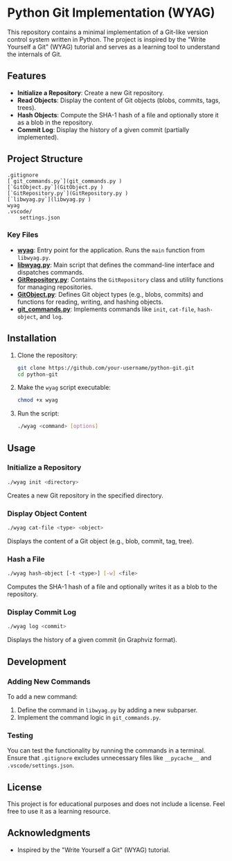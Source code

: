 # Python Git Implementation (WYAG)

This repository contains a minimal implementation of a Git-like version control system written in Python. The project is inspired by the "Write Yourself a Git" (WYAG) tutorial and serves as a learning tool to understand the internals of Git.

## Features

- **Initialize a Repository**: Create a new Git repository.
- **Read Objects**: Display the content of Git objects (blobs, commits, tags, trees).
- **Hash Objects**: Compute the SHA-1 hash of a file and optionally store it as a blob in the repository.
- **Commit Log**: Display the history of a given commit (partially implemented).

## Project Structure

```
.gitignore
[`git_commands.py`](git_commands.py )
[`GitObject.py`](GitObject.py )
[`GitRepository.py`](GitRepository.py )
[`libwyag.py`](libwyag.py )
wyag
.vscode/
    settings.json
```

### Key Files

- **[wyag](wyag)**: Entry point for the application. Runs the `main` function from `libwyag.py`.
- **[libwyag.py](libwyag.py)**: Main script that defines the command-line interface and dispatches commands.
- **[GitRepository.py](GitRepository.py)**: Contains the `GitRepository` class and utility functions for managing repositories.
- **[GitObject.py](GitObject.py)**: Defines Git object types (e.g., blobs, commits) and functions for reading, writing, and hashing objects.
- **[git_commands.py](git_commands.py)**: Implements commands like `init`, `cat-file`, `hash-object`, and `log`.

## Installation

1. Clone the repository:
   ```sh
   git clone https://github.com/your-username/python-git.git
   cd python-git
   ```

2. Make the `wyag` script executable:
   ```sh
   chmod +x wyag
   ```

3. Run the script:
   ```sh
   ./wyag <command> [options]
   ```

## Usage

### Initialize a Repository
```sh
./wyag init <directory>
```
Creates a new Git repository in the specified directory.

### Display Object Content
```sh
./wyag cat-file <type> <object>
```
Displays the content of a Git object (e.g., blob, commit, tag, tree).

### Hash a File
```sh
./wyag hash-object [-t <type>] [-w] <file>
```
Computes the SHA-1 hash of a file and optionally writes it as a blob to the repository.

### Display Commit Log
```sh
./wyag log <commit>
```
Displays the history of a given commit (in Graphviz format).

## Development

### Adding New Commands
To add a new command:
1. Define the command in `libwyag.py` by adding a new subparser.
2. Implement the command logic in `git_commands.py`.

### Testing
You can test the functionality by running the commands in a terminal. Ensure that `.gitignore` excludes unnecessary files like `__pycache__` and `.vscode/settings.json`.

## License

This project is for educational purposes and does not include a license. Feel free to use it as a learning resource.

## Acknowledgments

- Inspired by the "Write Yourself a Git" (WYAG) tutorial.